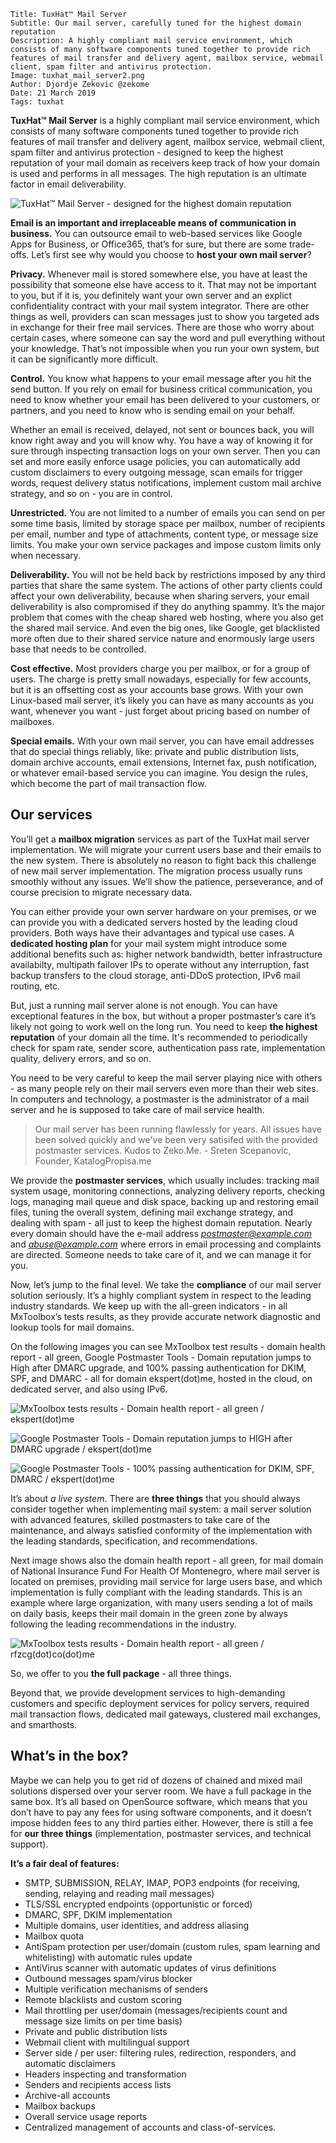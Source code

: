 ```.header
Title: TuxHat™ Mail Server
Subtitle: Our mail server, carefully tuned for the highest domain reputation
Description: A highly compliant mail service environment, which consists of many software components tuned together to provide rich features of mail transfer and delivery agent, mailbox service, webmail client, spam filter and antivirus protection. 
Image: tuxhat_mail_server2.png
Author: Djordje Zekovic @zekome
Date: 21 March 2019
Tags: tuxhat
```

**TuxHat™ Mail Server** is a highly compliant mail service environment, which consists of many software components tuned together to provide rich features of mail transfer and delivery agent, mailbox service, webmail client, spam filter and antivirus protection - designed to keep the highest reputation of your mail domain as receivers keep track of how your domain is used and performs in all messages. The high reputation is an ultimate factor in email deliverability.

![TuxHat™ Mail Server - designed for the highest domain reputation](tuxhat_mail_server2.png)

**Email is an important and irreplaceable means of communication in business.** You can outsource email to web-based services like Google Apps for Business, or Office365, that’s for sure, but there are some trade-offs. Let’s first see why would you choose to **host your own mail server**?

**Privacy.**  Whenever mail is stored somewhere else, you have at least the possibility that someone else have access to it. That may not be important to you, but if it is, you definitely want your own server and an explict confidentiality contract with your mail system integrator. There are other things as well, providers can scan messages just to show you targeted ads in exchange for their free mail services. There are those who worry about certain cases, where someone can say the word and pull everything without your knowledge. That’s not impossible when you run your own system, but it can be significantly more difficult.

**Control.** You know what happens to your email message after you hit the send button. If you rely on email for business critical communication, you need to know whether your email has been delivered to your customers, or partners, and you need to know who is sending email on your behalf.

Whether an email is received, delayed, not sent or bounces back, you will know right away and you will know why. You have a way of knowing it for sure through inspecting transaction logs on your own server. Then you can set and more easily enforce usage policies, you can automatically add custom disclaimers to every outgoing message, scan emails for trigger words, request delivery status notifications, implement custom mail archive strategy, and so on - you are in control.

**Unrestricted.** You are not limited to a number of emails you can send on per some time basis, limited by storage space per mailbox, number of recipients per email, number and type of attachments, content type, or message size limits. You make your own service packages and impose custom limits only when necessary.

**Deliverability.** You will not be held back by restrictions imposed by any third parties that share the same system. The actions of other party clients could affect your own deliverability, because when sharing servers, your email deliverability is also compromised if they do anything spammy. It’s the major problem that comes with the cheap shared web hosting, where you also get the shared mail service. And even the big ones, like Google, get blacklisted more often due to their shared service nature and enormously large users base that needs to be controlled.

**Cost effective.** Most providers charge you per mailbox, or for a group of users. The charge is pretty small nowadays, especially for few accounts, but it is an offsetting cost as your accounts base grows. With your own Linux-based mail server, it’s likely you can have as many accounts as you want, whenever you want - just forget about pricing based on number of mailboxes.

**Special emails.** With your own mail server, you can have email addresses that do special things reliably, like: private and public distribution lists, domain archive accounts, email extensions, Internet fax, push notification, or whatever email-based service you can imagine. You design the rules, which become the part of mail transaction flow.


## Our services

You’ll get a **mailbox migration** services as part of the TuxHat mail server implementation. We will migrate your current users base and their emails to the new system. There is absolutely no reason to fight back this challenge of new mail server implementation. The migration process usually runs smoothly without any issues. We’ll show the patience, perseverance, and of course precision to migrate necessary data.

You can either provide your own server hardware on your premises, or we can provide you with a dedicated servers hosted by the leading cloud providers. Both ways have their advantages and typical use cases. A **dedicated hosting plan** for your mail system might introduce some additional benefits such as:  higher network bandwidth, better infrastructure availabilty, multipath failover IPs to operate without any interruption, fast backup transfers to the cloud storage, anti-DDoS protection, IPv6 mail routing, etc. 

But, just a running mail server alone is not enough. You can have exceptional features in the box, but without a proper  postmaster’s care it’s likely not going to work well on the long run. You need to keep **the highest reputation** of your domain all the  time. It's recommended to periodically check for spam rate, sender score, authentication pass rate, implementation quality, delivery errors, and so on.


You need to be very careful to keep the mail server playing nice with others - as many people rely on their mail servers even more than their web sites. In computers and technology, a postmaster is the administrator of a mail server and he is supposed to take care of mail service health.

> Our mail server has been running flawlessly for years. All issues have been solved quickly and we've been very satisifed with the provided postmaster services. Kudos to Zeko.Me. - Sreten Scepanovic, Founder, KatalogPropisa.me

We provide the **postmaster services**, which usually includes:  tracking mail system usage, monitoring connections, analyzing delivery reports, checking logs, managing mail queue and disk space, backing up and restoring email files, tuning the overall system,  defining mail exchange strategy, and dealing with spam - all just to keep the highest domain reputation. Nearly every domain should have the e-mail address *postmaster@example.com* and *abuse@example.com* where errors in email processing and complaints are directed. Someone needs to take care of it, and we can manage it for you.

Now, let’s jump to the final level. We take the **compliance** of our mail server solution seriously. It’s a highly compliant system in respect to the leading industry standards. We keep up with the all-green indicators - in all MxToolbox’s tests results,  as they provide accurate network diagnostic and lookup tools for mail domains.

On the following images you can see MxToolbox test results - domain health report - all green, Google Postmaster Tools - Domain reputation jumps to High after DMARC upgrade, and 100% passing authentication for DKIM, SPF, and DMARC - all for domain ekspert(dot)me, hosted in the cloud, on dedicated server, and also using IPv6.

![MxToolbox tests results - Domain health report - all green / ekspert(dot)me](mxtoolbox_tests_ekspert_me.png)

![Google Postmaster Tools - Domain reputation jumps to HIGH after DMARC upgrade / ekspert(dot)me](domain_reputation_after_dmarc.png)

![Google Postmaster Tools - 100% passing authentication for DKIM, SPF, DMARC / ekspert(dot)me](authentication_rate_after_dmarc.png)

It’s about *a live system*. There are **three things** that you should always consider together when implementing mail system: a mail server solution with advanced features, skilled postmasters to take care of the maintenance, and always satisfied conformity of the implementation with the leading standards, specification, and recommendations. 

Next image shows also the domain health report - all green, for mail domain of National Insurance Fund For Health Of Montenegro, where mail server is located on premises, providing mail service for large users base, and which implementation is fully compliant with the leading standards. This is an example where large organization, with many users sending a lot of mails on daily basis, keeps their mail domain in the green zone by always following the leading recommendations in the industry.

![MxToolbox tests results - Domain health report - all green / rfzcg(dot)co(dot)me](mxtoolbox_tests_rfzcg_co_me.png)

So, we offer to you **the full package** - all three things.

Beyond that, we provide development services to high-demanding customers and specific deployment services for policy servers, required mail transaction flows, dedicated mail gateways, clustered mail exchanges, and smarthosts. 


## What’s in the box?

Maybe we can help you to get rid of dozens of chained and mixed mail solutions dispersed over your server room. We have a full package in the same box. It’s all based on OpenSource software, which means that you don’t have to pay any fees for using software components, and it doesn’t impose hidden fees to any third parties either. However, there is still a fee for **our three things** (implementation, postmaster services, and technical support).

**It’s a fair deal of features:**

- SMTP, SUBMISSION, RELAY, IMAP, POP3 endpoints (for receiving, sending, relaying and reading mail messages)
- TLS/SSL encrypted endpoints (opportunistic or forced)
- DMARC, SPF, DKIM implementation
- Multiple domains, user identities, and address aliasing
- Mailbox quota
- AntiSpam protection per user/domain (custom rules, spam learning and whitelisting) with automatic rules update
- AntiVirus scanner with automatic updates of virus definitions
- Outbound messages spam/virus blocker 
- Multiple verification mechanisms of senders
- Remote blacklists and custom scoring
- Mail throttling per user/domain (messages/recipients count and message size limits on per time basis)
- Private and public distribution lists
- Webmail client with multilingual support
- Server side / per user: filtering rules, redirection, responders, and automatic disclaimers
- Headers inspecting and transformation
- Senders and recipients access lists
- Archive-all accounts
- Mailbox backups
- Overall service usage reports
- Centralized management of accounts and class-of-services.

